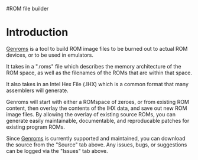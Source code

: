#ROM file builder

# Introduction #

[Genroms](Genroms.md) is a tool to build ROM image files to be burned out to actual
ROM devices, or to be used in emulators.

It takes in a ".roms" file which describes the memory architecture of the
ROM space, as well as the filenames of the ROMs that are within that space.

It also takes in an Intel Hex File (.IHX) which is a common format that many
assemblers will generate.

Genroms will start with either a ROMspace of zeroes, or from existing
ROM content, then overlay the contents of the IHX data, and save
out new ROM image files.  By allowing the overlay of existing source
ROMs, you can generate easily maintainable, documentable, and
reproducable patches for existing program ROMs.

Since [Genroms](Genroms.md) is currently supported and maintained, you can
download the source from the "Source" tab above.  Any issues, bugs,
or suggestions can be logged via the "Issues" tab above.